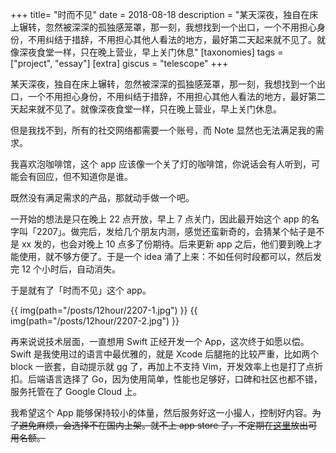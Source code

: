 +++
title= "时而不见"
date = 2018-08-18
description = "某天深夜，独自在床上辗转，忽然被深深的孤独感笼罩，那一刻，我想找到一个出口，一个不用担心身份，不用纠结于措辞，不用担心其他人看法的地方，最好第二天起来就不见了。就像深夜食堂一样，只在晚上营业，早上关门休息"
[taxonomies]
tags = ["project", "essay"]
[extra]
giscus = "telescope"
+++

某天深夜，独自在床上辗转，忽然被深深的孤独感笼罩，那一刻，我想找到一个出口，一个不用担心身份，不用纠结于措辞，不用担心其他人看法的地方，最好第二天起来就不见了。就像深夜食堂一样，只在晚上营业，早上关门休息。

但是我找不到，所有的社交网络都需要一个账号，而 Note 显然也无法满足我的需求。

我喜欢泡咖啡馆，这个 app 应该像一个关了灯的咖啡馆，你说话会有人听到，可能会有回应，但不知道你是谁。

既然没有满足需求的产品，那就动手做一个吧。

一开始的想法是只在晚上 22 点开放，早上 7 点关门，因此最开始这个 app 的名字叫「2207」。做完后，发给几个朋友内测，感觉还蛮新奇的，会猜某个帖子是不是 xx 发的，也会对晚上 10 点多了份期待。后来更新 app 之后，他们要到晚上才能使用，就不够方便了。于是一个 idea 涌了上来：不如任何时段都可以，然后发完 12 个小时后，自动消失。

于是就有了「时而不见」这个 app。

{{ img(path="/posts/12hour/2207-1.jpg") }}
{{ img(path="/posts/12hour/2207-2.jpg") }}

再来说说技术层面，一直想用 Swift 正经开发一个 App，这次终于如愿以偿。Swift 是我使用过的语言中最优雅的，就是 Xcode 后腿拖的比较严重，比如两个 block 一嵌套，自动提示就 gg 了，再加上不支持 Vim，开发效率上也是打了点折扣。后端语言选择了 Go，因为使用简单，性能也足够好，口碑和社区也都不错，服务托管在了 Google Cloud 上。

我希望这个 App 能够保持较小的体量，然后服务好这一小撮人，控制好内容。~~为了避免麻烦，会选择不在国内上架。就不上 app store 了，不定期在[这里](https://testflight.top/t/2eIzAb)放出可用名额。~~
